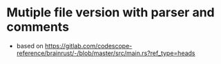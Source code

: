 # Mutiple file version with parser and comments
- based on https://gitlab.com/codescope-reference/brainrust/-/blob/master/src/main.rs?ref_type=heads
